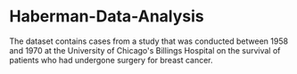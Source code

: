 # Haberman-Data-Analysis
The dataset contains cases from a study that was conducted between 1958 and 1970 at the University of Chicago's Billings Hospital on the survival of patients who had undergone surgery for breast cancer.
